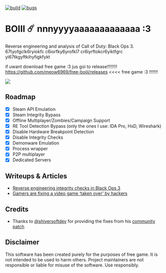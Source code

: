 [![build](https://img.shields.io/github/actions/workflow/status/meow6969/free-boiii/build.yml?branch=main&label=Build&logo=github)](https://github.com/meow6969/free-boiii/actions)
[![bugs](https://img.shields.io/github/issues/momo5502/boiii/bug?label=Bugs)](https://github.com/momo5502/boiii/issues?q=is%3Aissue+is%3Aopen+label%3Abug)

# BOIII ☄️ nnnyyyyaaaaaaaaaaaaa :3

Reverse engineering and analysis of Call of Duty: Black Ops 3.
67tyofgclk6ryiokfc c6iorfky6yrofkl7 cr6iyrftokcr6yiktfgrc yi67tkgyftkihyfigkfykt

if uwant download free game :3 jus goi to release!!!!!!!! https://github.com/meow6969/free-boiii/releases <<<< free game :3 !!!!!!!

<img src="https://meow6969.github.io/moew/peakbulgarian.jpg">

## Roadmap

- [x] Steam API Emulation
- [x] Steam Integrity Bypass
- [x] Offline Multiplayer/Zombies/Campaign Support
- [x] RE Tool Detection Bypass (only the ones I use: IDA Pro, HxD, Wireshark)
- [x] Disable Hardware Breakpoint Detection
- [x] Disable Integrity Checks
- [x] Demonware Emulation
- [x] Process wrapper
- [x] P2P multiplayer
- [x] Dedicated Servers

## Writeups & Articles

- <a href="https://momo5502.com/posts/2022-11-17-reverse-engineering-integrity-checks-in-black-ops-3/">Reverse engineering integrity checks in Black Ops 3</a>
- <a href="https://techcrunch.com/2023/02/28/gamers-are-fixing-a-video-game-taken-over-by-hackers/">Gamers are fixing a video game ‘taken over’ by hackers</a>

## Credits

- Thanks to <a href="https://github.com/shiversoftdev">@shiversoftdev</a> for providing the fixes from his <a href="https://github.com/shiversoftdev/t7patch">community patch</a>

## Disclaimer

This software has been created purely for the purposes of
free game. It is not intended to be used to harm
others. Project maintainers are not responsible or
liable for misuse of the software. Use responsibly.

